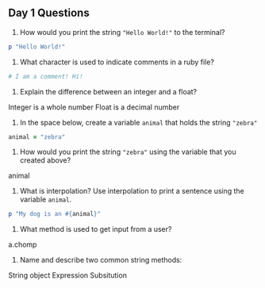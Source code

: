 ## Day 1 Questions

1. How would you print the string `"Hello World!"` to the terminal?

``` ruby
p "Hello World!"
```

1. What character is used to indicate comments in a ruby file?

``` ruby
# I am a comment! Hi!
```

1. Explain the difference between an integer and a float?

Integer is a whole number
Float is a decimal number

1. In the space below, create a variable `animal` that holds the string `"zebra"`

``` ruby
animal = "zebra"
```

1. How would you print the string `"zebra"` using the variable that you created above?

animal

1. What is interpolation? Use interpolation to print a sentence using the variable `animal`.

``` ruby
p "My dog is an #{animal}"
```

1. What method is used to get input from a user?

a.chomp

1. Name and describe two common string methods:

String object
Expression Subsitution
